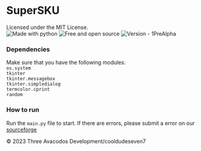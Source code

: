 # SuperSKU
Licensed under the MIT License.\
![Made with python](https://img.shields.io/badge/Made_with_python-2ea44f?logo=python)  ![Free and open source](https://img.shields.io/badge/Free_and_open_source-2ea44f)     ![Version - 1PreAlpha](https://img.shields.io/badge/Version-1PreAlpha-2ea44f) 

### Dependencies

Make sure that you have the following modules:  
`os.system`  
`tkinter`  
`tkinter.messagebox`  
`tkinter.simpledialog`  
`termcolor.cprint`  
`random`

### How to run
  Run the `main.py` file to start. If there are errors, please submit a error on our [sourceforge](https://sourceforge.net/p/supersku-v1)

© 2023 Three Avacodos Development/cooldudeseven7
